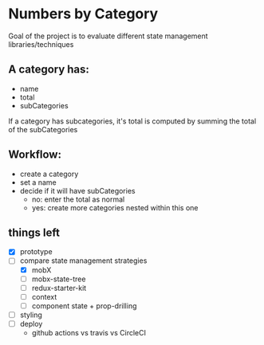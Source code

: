 # Numbers by Category

Goal of the project is to evaluate different state management libraries/techniques

## A category has:

- name
- total
- subCategories

If a category has subcategories, it's total is computed by summing the total of the subCategories

## Workflow:

- create a category
- set a name
- decide if it will have subCategories
  - no: enter the total as normal
  - yes: create more categories nested within this one

## things left

- [x] prototype
- [ ] compare state management strategies
  - [x] mobX
  - [ ] mobx-state-tree
  - [ ] redux-starter-kit
  - [ ] context
  - [ ] component state + prop-drilling
- [ ] styling
- [ ] deploy
  - github actions vs travis vs CircleCI

